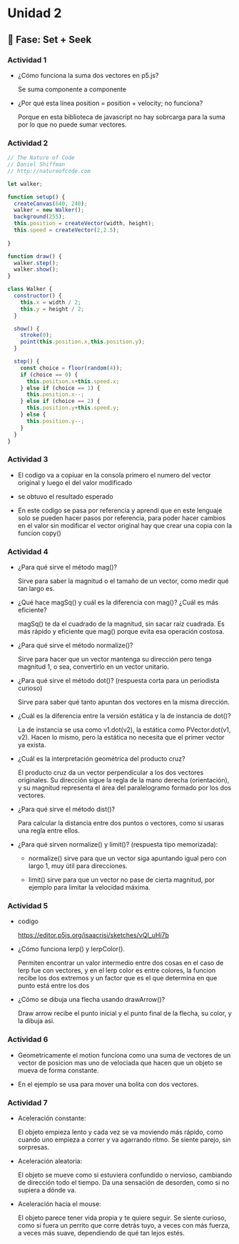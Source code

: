 # Unidad 2

## 🔎 Fase: Set + Seek


### Actividad 1

- ¿Cómo funciona la suma dos vectores en p5.js?

  Se suma componente a componente
  
- ¿Por qué esta línea position = position + velocity; no funciona?

  Porque en esta biblioteca de javascript no hay sobrcarga para la suma por lo que no puede sumar vectores.

### Actividad 2

```js
// The Nature of Code
// Daniel Shiffman
// http://natureofcode.com

let walker;

function setup() {
  createCanvas(640, 240);
  walker = new Walker();
  background(255);
  this.position = createVector(width, height);
  this.speed = createVector(2,2.5);
  
}

function draw() {
  walker.step();
  walker.show();
}

class Walker {
  constructor() {
    this.x = width / 2;
    this.y = height / 2;
  }

  show() {
    stroke(0);
    point(this.position.x,this.position.y);
  }

  step() {
    const choice = floor(random(4));
    if (choice == 0) {
      this.position.x+this.speed.x;
    } else if (choice == 1) {
      this.position.x--;
    } else if (choice == 2) {
      this.position.y+this.speed.y;
    } else {
      this.position.y--;
    }
  }
}
```

### Actividad 3

- El codigo va a copiuar en la consola primero el numero del vector original y luego el del valor modificado

- se obtuvo el resultado esperado

- En este codigo se pasa por referencia y aprendi que en este lenguaje solo se pueden hacer pasos por referencia, para poder hacer cambios en el valor sin modificar el vector original hay que crear una copia con la funcion copy()

### Actividad 4

- ¿Para qué sirve el método mag()?

  Sirve para saber la magnitud o el tamaño de un vector, como medir qué tan largo es.

- ¿Qué hace magSq() y cuál es la diferencia con mag()? ¿Cuál es más eficiente?

  magSq() te da el cuadrado de la magnitud, sin sacar raíz cuadrada. Es más rápido y eficiente que mag() porque evita esa operación costosa.

- ¿Para qué sirve el método normalize()?

  Sirve para hacer que un vector mantenga su dirección pero tenga magnitud 1, o sea, convertirlo en un vector unitario.

- ¿Para qué sirve el método dot()? (respuesta corta para un periodista curioso)

  Sirve para saber qué tanto apuntan dos vectores en la misma dirección.

- ¿Cuál es la diferencia entre la versión estática y la de instancia de dot()?

  La de instancia se usa como v1.dot(v2), la estática como PVector.dot(v1, v2). Hacen lo mismo, pero la estática no necesita que el primer vector ya exista.

- ¿Cuál es la interpretación geométrica del producto cruz?

  El producto cruz da un vector perpendicular a los dos vectores originales. Su dirección sigue la regla de la mano derecha (orientación), y su magnitud representa el área del paralelogramo formado por los dos vectores.

- ¿Para qué sirve el método dist()?

  Para calcular la distancia entre dos puntos o vectores, como si usaras una regla entre ellos.

- ¿Para qué sirven normalize() y limit()? (respuesta tipo memorizada):

  - normalize() sirve para que un vector siga apuntando igual pero con largo 1, muy útil para direcciones.

  - limit() sirve para que un vector no pase de cierta magnitud, por ejemplo para limitar la velocidad máxima.


### Actividad 5

- codigo

  https://editor.p5js.org/isaacrisi/sketches/vQI_uHi7b

- ¿Cómo funciona lerp() y lerpColor().

  Permiten encontrar un valor intermedio entre dos cosas en el caso de lerp fue con vectores, y en el lerp color es entre colores, la funcion recibe los dos extremos y un factor que es el que determina en que punto está entre los dos

- ¿Cómo se dibuja una flecha usando drawArrow()?

  Draw arrow recibe el punto inicial y el punto final de la flecha,  su color, y la dibuja asi.

### Actividad 6

- Geometricamente el motion funciona como una suma de vectores de un vector de posicion mas uno de velociada que hacen que un objeto se mueva de forma constante.

- En el ejemplo se usa para mover una bolita con dos vectores.

### Actividad 7

- Aceleración constante:

  El objeto empieza lento y cada vez se va moviendo más rápido, como cuando uno empieza a correr y va agarrando ritmo. Se siente parejo, sin sorpresas.

- Aceleración aleatoria:
  
  El objeto se mueve como si estuviera confundido o nervioso, cambiando de dirección todo el tiempo. Da una sensación de desorden, como si no supiera a dónde va.

- Aceleración hacia el mouse:

  El objeto parece tener vida propia y te quiere seguir. Se siente curioso, como si fuera un perrito que corre detrás tuyo, a veces con más fuerza, a veces más suave, dependiendo de qué tan lejos estés.

